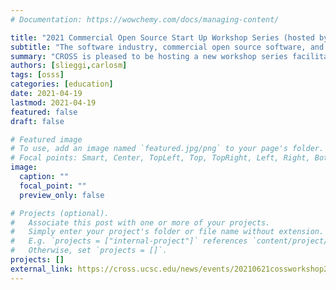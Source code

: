 ```yaml
---
# Documentation: https://wowchemy.com/docs/managing-content/

title: "2021 Commercial Open Source Start Up Workshop Series (hosted by CROSS)"
subtitle: "The software industry, commercial open source software, and university spin-offs."
summary: "CROSS is pleased to be hosting a new workshop series facilitated by Dr. Dirk Riehle, Professor of Open Source Software at the Friedrich-Alexander University Erlangen-Nürnberg. Professor Riehle will hold three multi-session workshops (12 sessions in total). "
authors: [slieggi,carlosm]
tags: [osss]
categories: [education]
date: 2021-04-19
lastmod: 2021-04-19
featured: false
draft: false

# Featured image
# To use, add an image named `featured.jpg/png` to your page's folder.
# Focal points: Smart, Center, TopLeft, Top, TopRight, Left, Right, BottomLeft, Bottom, BottomRight.
image:
  caption: ""
  focal_point: ""
  preview_only: false

# Projects (optional).
#   Associate this post with one or more of your projects.
#   Simply enter your project's folder or file name without extension.
#   E.g. `projects = ["internal-project"]` references `content/project/deep-learning/index.md`.
#   Otherwise, set `projects = []`.
projects: []
external_link: https://cross.ucsc.edu/news/events/20210621cossworkshop21.html
---
```


